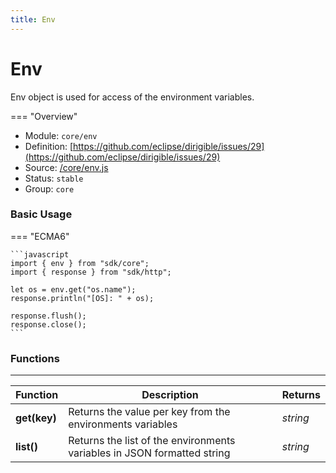 ```yaml
---
title: Env
---
```


Env
===

Env object is used for access of the environment variables.

=== "Overview"
- Module: `core/env`
- Definition: [https://github.com/eclipse/dirigible/issues/29](https://github.com/eclipse/dirigible/issues/29)
- Source: [/core/env.js](https://github.com/eclipse/dirigible/blob/master/components/api-core/src/main/resources/META-INF/dirigible/core/env.js)
- Status: `stable`
- Group: `core`

### Basic Usage

=== "ECMA6"

    ```javascript
    import { env } from "sdk/core";
    import { response } from "sdk/http";

    let os = env.get("os.name");
    response.println("[OS]: " + os);

    response.flush();
    response.close();
    ```

<!-- === "CommonJS"

    ```javascript
    const env = require("core/env");
    const response = require("http/response");

    let os = env.get("os.name");
    response.println("[OS]: " + os);

    response.flush();
    response.close();
    ``` -->

### Functions

---

Function     | Description | Returns
------------ | ----------- | --------
**get(key)**   | Returns the value per key from the environments variables | *string*
**list()**   | Returns the list of the environments variables in JSON formatted string | *string*
